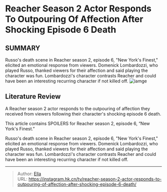 # Reacher Season 2 Actor Responds To Outpouring Of Affection After Shocking Episode 6 Death


## SUMMARY 


 Russo&#39;s death scene in Reacher season 2, episode 6, &#34;New York&#39;s Finest,&#34; elicited an emotional response from viewers. Domenick Lombardozzi, who played Russo, thanked viewers for their affection and said playing the character was fun. Lombardozzi&#39;s character contrasts Reacher and could have been an interesting recurring character if not killed off.
![iamge](https://static1.srcdn.com/wordpress/wp-content/uploads/2024/01/jack-with-dixon-in-reacher-season-2-episode-6.jpg)

## Literature Review
A Reacher season 2 actor responds to the outpouring of affection they received from viewers following their character&#39;s shocking episode 6 death.

This article contains SPOILERS for Reacher season 2, episode 6, “New York&#39;s Finest.”

 Russo&#39;s death scene in Reacher season 2, episode 6, &#34;New York&#39;s Finest,&#34; elicited an emotional response from viewers. Domenick Lombardozzi, who played Russo, thanked viewers for their affection and said playing the character was fun. Lombardozzi&#39;s character contrasts Reacher and could have been an interesting recurring character if not killed off.



---

> Author: [Ella](https://instagram.hk.cn/)  
> URL: https://instagram.hk.cn/tv/reacher-season-2-actor-responds-to-outpouring-of-affection-after-shocking-episode-6-death/  

